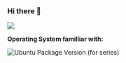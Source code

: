### Hi there 👋

![](https://komarev.com/ghpvc/?username=AleksandarTulic&color=blue&style=for-the-badge)


**Operating System familliar with:**
<p>
  <img alt="Ubuntu Package Version (for series)" src="https://img.shields.io/ubuntu/v/:ubuntu-wallpapers/:jammy">
</p>
<!--
**AleksandarTulic/AleksandarTulic** is a ✨ _special_ ✨ repository because its `README.md` (this file) appears on your GitHub profile.

Here are some ideas to get you started:

- 🔭 I’m currently working on ...
- 🌱 I’m currently learning ...
- 👯 I’m looking to collaborate on ...
- 🤔 I’m looking for help with ...
- 💬 Ask me about ...
- 📫 How to reach me: ...
- 😄 Pronouns: ...
- ⚡ Fun fact: ...
-->
